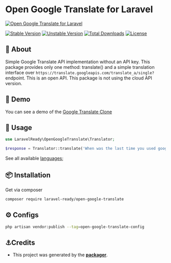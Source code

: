 # Open Google Translate for Laravel

[![Open Google Translate for Laravel](https://preview.dragon-code.pro/LaravelReady/open-google-translate.svg?brand=laravel)](https://github.com/laravel-ready/open-google-translate)

[![Stable Version][badge_stable]][link_packagist]
[![Unstable Version][badge_unstable]][link_packagist]
[![Total Downloads][badge_downloads]][link_packagist]
[![License][badge_license]][link_license]

## 📂 About

Simple Google Translate API implementation without an API key. This package provides only one method: translate() and a simple translation interface over `https://translate.googleapis.com/translate_a/single?` endpoint. This is an open API. This package is not using the cloud API version.

## 🚀 Demo

You can see a demo of the [Google Translate Clone](https://tailwindcomponents.com/component/google-translate-clone-template/landing)

## 📜 Usage

```php
use LaravelReady\OpenGoogleTranslate\Translator;

$response = Translator::translate('When was the last time you used google translate?', 'en', 'tr');
```

See all available [languages](https://cloud.google.com/translate/docs/languages);

## 📦 Installation

Get via composer

```bash
composer require laravel-ready/open-google-translate
```

## ⚙️ Configs

```bash
php artisan vendor:publish --tag=open-google-translate-config
```


## ⚓Credits

- This project was generated by the **[packager](https://github.com/laravel-ready/packager)**.

[badge_downloads]:      https://img.shields.io/packagist/dt/laravel-ready/open-google-translate.svg?style=flat-square

[badge_license]:        https://img.shields.io/packagist/l/laravel-ready/open-google-translate.svg?style=flat-square

[badge_stable]:         https://img.shields.io/github/v/release/laravel-ready/open-google-translate?label=stable&style=flat-square

[badge_unstable]:       https://img.shields.io/badge/unstable-dev--main-orange?style=flat-square

[link_license]:         LICENSE

[link_packagist]:       https://packagist.org/packages/laravel-ready/open-google-translate
